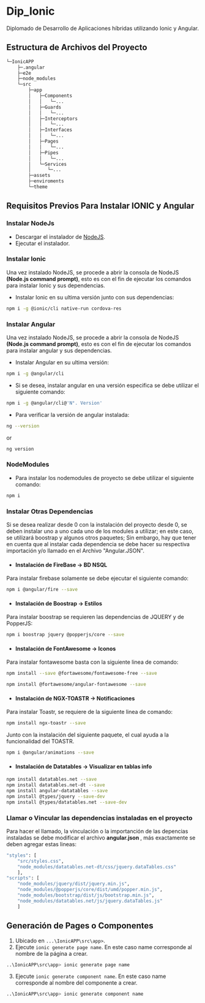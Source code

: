 # Dip_Ionic

Diplomado de Desarrollo de Aplicaciones híbridas utilizando Ionic y Angular. 

## Estructura de Archivos del Proyecto

```bash
└─IonicAPP
    ├─.angular
    ├─e2e
    ├─node_modules 
    └─src 
        ├─app
        │   ├─Components  
        │   │   └─...
        │   ├─Guards
        │   │   └─...
        │   ├─Interceptors
        │   │   └─...
        │   ├─Interfaces
        │   │   └─...
        │   ├─Pages
        │   │   └─...
        │   ├─Pipes
        │   │   └─...
        │   └─Services
        │      └─...
        ├─assets
        ├─enviroments
        └─theme
```

## Requisitos Previos Para Instalar IONIC y Angular

### Instalar NodeJs

* Descargar el instalador de [NodeJS](https://nodejs.org/es/).
* Ejecutar el instalador.

### Instalar Ionic

Una vez instalado NodeJS, se procede a abrir la consola de NodeJS <b>(Node.js command prompt)</b>, esto es con el fin de ejecutar los comandos para instalar Ionic y sus dependencias.

* Instalar Ionic en su ultima versión junto con sus dependencias:
```bash
npm i -g @ionic/cli native-run cordova-res
```

### Instalar Angular
Una vez instalado NodeJS, se procede a abrir la consola de NodeJS <b>(Node.js command prompt)</b>, esto es con el fin de ejecutar los comandos para instalar angular y sus dependencias.

* Instalar Angular en su ultima versión:
```bash
npm i -g @angular/cli
```

* Si se desea, instalar angular en una versión especifica se debe utilizar el siguiente comando:
```bash
npm i -g @angular/cli@'N°. Version'
```

* Para verificar la versión de angular instalada:

```bash
ng --version 
```
or
```bash
ng version 
```

### NodeModules

* Para instalar los nodemodules de proyecto se debe utilizar el siguiente comando:

```bash
npm i
```

### Instalar Otras Dependencias

Si se desea realizar desde 0 con la instalación del proyecto desde 0, se deben instalar uno a uno cada uno de los modules a utilizar; en este caso, se utilizará boostrap y algunos otros paquetes; Sin embargo, hay que tener en cuenta que al instalar cada dependencia se debe hacer su respectiva importación y/o llamado en el Archivo "Angular.JSON".

* #### Instalación de FireBase -> BD NSQL
Para instalar firebase solamente se debe ejecutar el siguiente comando:

```bash
npm i @angular/fire --save
```

* #### Instalación de Boostrap -> Estilos
Para instalar boostrap se requieren las dependencias de JQUERY y de PopperJS:

```bash
npm i boostrap jquery @popperjs/core --save
```

* #### Instalación de FontAwesome -> Iconos
Para instalar fontawesome basta con la siguiente linea de comando:

```bash
npm install --save @fortawesome/fontawesome-free --save
```

```bash
npm install @fortawesome/angular-fontawesome --save 
```

* #### Instalación de NGX-TOASTR -> Notificaciones
Para instalar Toastr, se requiere de la siguiente linea de comando:

```bash
npm install ngx-toastr --save
```
Junto con la instalación del siguiente paquete, el cual ayuda a la funcionalidad del TOASTR.

```bash
npm i @angular/animations --save
```

* #### Instalación de Datatables -> Visualizar en tablas info

```bash
npm install datatables.net --save
npm install datatables.net-dt --save
npm install angular-datatables --save
npm install @types/jquery --save-dev
npm install @types/datatables.net --save-dev
```

### Llamar o Vincular las dependencias instaladas en el proyecto

Para hacer el llamado, la vinculación o la importanción de las depencias instaladas se debe modificar el archivo <b> angular.json </b>, más exactamente se deben agregar estas lineas:

```bash
"styles": [
    "src/styles.css",
    "node_modules/datatables.net-dt/css/jquery.dataTables.css"              
    ],
"scripts": [
    "node_modules/jquery/dist/jquery.min.js",
    "node_modules/@popperjs/core/dist/umd/popper.min.js",
    "node_modules/bootstrap/dist/js/bootstrap.min.js",
    "node_modules/datatables.net/js/jquery.dataTables.js"
    ]
```

## Generación de Pages o Componentes

1. Ubicado en `...\IonicAPP\src\app>`.
2. Ejecute `ionic generate page name`. En este caso name corresponde al nombre de la página a crear.

```bash
..\IonicAPP\src\app> ionic generate page name
```

3. Ejecute `ionic generate component name`. En este caso name corresponde al nombre del componente a crear.

```bash
..\IonicAPP\src\app> ionic generate component name
```